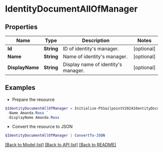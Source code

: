# IdentityDocumentAllOfManager
## Properties

Name | Type | Description | Notes
------------ | ------------- | ------------- | -------------
**Id** | **String** | ID of identity&#39;s manager. | [optional] 
**Name** | **String** | Name of identity&#39;s manager. | [optional] 
**DisplayName** | **String** | Display name of identity&#39;s manager. | [optional] 

## Examples

- Prepare the resource
```powershell
$IdentityDocumentAllOfManager = Initialize-PSSailpointV2024IdentityDocumentAllOfManager  -Id 2c9180867dfe694b017e208e27c05799 `
 -Name Amanda.Ross `
 -DisplayName Amanda.Ross
```

- Convert the resource to JSON
```powershell
$IdentityDocumentAllOfManager | ConvertTo-JSON
```

[[Back to Model list]](../README.md#documentation-for-models) [[Back to API list]](../README.md#documentation-for-api-endpoints) [[Back to README]](../README.md)

